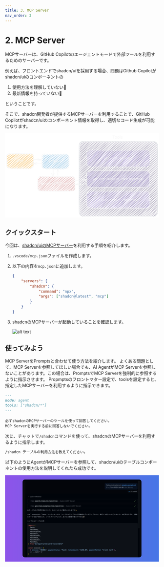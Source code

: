 ```yaml
---
title: 3. MCP Server
nav_order: 3
---
```


# 2. MCP Server

MCPサーバーは、GitHub Copilotのエージェントモードで外部ツールを利用するためのサーバーです。

例えば、フロントエンドでshadcn/uiを採用する場合、問題はGithub Copilotがshadcn/uiのコンポーネントの

1. 使用方法を理解していない🤔
2. 最新情報を持っていない🤔

ということです。

そこで、shadcn開発者が提供するMCPサーバーを利用することで、GitHub Copilotがshadcn/uiのコンポーネント情報を取得し、適切なコード生成が可能になります。

![](../../assets/img/mcp.excalidraw.svg)

## クイックスタート

今回は、[shadcn/uiのMCPサーバー](https://ui.shadcn.com/docs/mcp)を利用する手順を紹介します。

1. `.vscode/mcp.json`ファイルを作成します。
2. 以下の内容を`mcp.json`に追加します。
    ```json
    {
        "servers": {
            "shadcn": {
                "command": "npx",
                "args": ["shadcn@latest", "mcp"]
            }
        }
    }
    ```
3. shadcnのMCPサーバーが起動していることを確認します。

    ![alt text](../../assets/img/run_mcp_server.png)

## 使ってみよう

MCP ServerをPromptsと合わせて使う方法を紹介します。
よくある問題として、MCP Serverを参照してほしい場合でも、AI AgentがMCP Serverを参照しないことがあります。この場合は、PromptsでMCP Serverを強制的に参照するように指示させます。
Propmptsのフロントマター設定で、toolsを設定すると、指定したMCPサーバーを利用するように指示できます。

```markdown title="shadcn.prompt.md"
---
mode: agent
tools: ["shadcn/*"]
---

必ずshadcnのMCPサーバーのツールを使って回答してください。
MCP Serverを実行する前に回答しないでください。
```

次に、チャットで`/shadcn`コマンドを使って、shadcnのMCPサーバーを利用するように指示します。

```markdown
/shadcn テーブルの利用方法を教えてください。
```

以下のようにAgentがMCPサーバーを参照して、shadcn/uiのテーブルコンポーネントの使用方法を説明してくれたら成功です。

![alt text](../../assets/img/shadcn_table.png)
